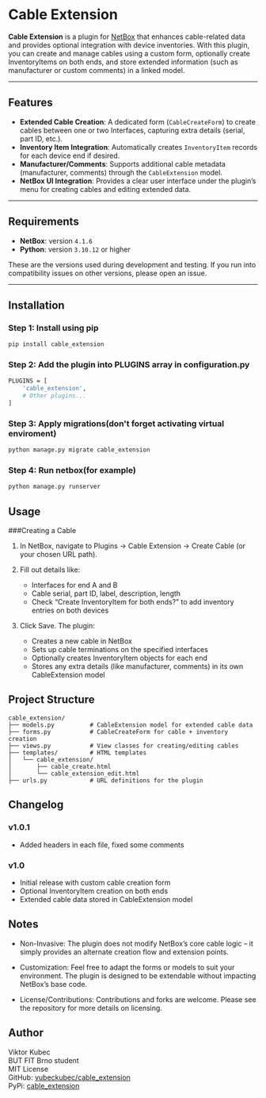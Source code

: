 # Cable Extension

**Cable Extension** is a plugin for [NetBox](https://github.com/netbox-community/netbox) that enhances cable-related data and provides optional integration with device inventories. With this plugin, you can create and manage cables using a custom form, optionally create InventoryItems on both ends, and store extended information (such as manufacturer or custom comments) in a linked model.

---

## Features

- **Extended Cable Creation**: A dedicated form (`CableCreateForm`) to create cables between one or two Interfaces, capturing extra details (serial, part ID, etc.).
- **Inventory Item Integration**: Automatically creates `InventoryItem` records for each device end if desired.
- **Manufacturer/Comments**: Supports additional cable metadata (manufacturer, comments) through the `CableExtension` model.
- **NetBox UI Integration**: Provides a clear user interface under the plugin’s menu for creating cables and editing extended data.

---

## Requirements

- **NetBox**: version `4.1.6`  
- **Python**: version `3.10.12` or higher  

These are the versions used during development and testing. If you run into compatibility issues on other versions, please open an issue.

---

## Installation

### Step 1: Install using pip

```bash
pip install cable_extension

```
### Step 2: Add the plugin into PLUGINS array in configuration.py
```bash
PLUGINS = [
    'cable_extension',
    # Other plugins...
]
```
### Step 3: Apply migrations(don't forget activating virtual enviroment)
```bash
python manage.py migrate cable_extension
```
### Step 4: Run netbox(for example)
```bash
python manage.py runserver
```

## Usage
###Creating a Cable

1. In NetBox, navigate to Plugins → Cable Extension → Create Cable (or your chosen URL path).

2. Fill out details like:
    - Interfaces for end A and B
    - Cable serial, part ID, label, description, length
    - Check “Create InventoryItem for both ends?” to add inventory entries on both devices

3. Click Save. The plugin:
    - Creates a new cable in NetBox
    - Sets up cable terminations on the specified interfaces        
    - Optionally creates InventoryItem objects for each end
    - Stores any extra details (like manufacturer, comments) in its own CableExtension model

## Project Structure
```
cable_extension/
├── models.py          # CableExtension model for extended cable data
├── forms.py           # CableCreateForm for cable + inventory creation
├── views.py           # View classes for creating/editing cables
├── templates/         # HTML templates
│   └── cable_extension/
│       ├── cable_create.html
│       └── cable_extension_edit.html
├── urls.py            # URL definitions for the plugin
```

## Changelog
### v1.0.1
- Added headers in each file, fixed some comments
### v1.0
- Initial release with custom cable creation form
- Optional InventoryItem creation on both ends
- Extended cable data stored in CableExtension model

## Notes
- Non-Invasive: The plugin does not modify NetBox’s core cable logic – it simply provides an alternate creation flow and extension points.

- Customization: Feel free to adapt the forms or models to suit your environment. The plugin is designed to be extendable without impacting NetBox’s base code.

- License/Contributions: Contributions and forks are welcome. Please see the repository for more details on licensing.

## Author
Viktor Kubec  
BUT FIT Brno student  
MIT License  
GitHub: [vubeckubec/cable_extension](https://github.com/vubeckubec/cable_extension)  
PyPi: [cable_extension](https://pypi.org/project/cable-extension/)

